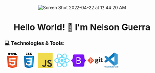 <div align="center">
<img width="1327" alt="Screen Shot 2022-04-22 at 12 44 20 AM" src="https://user-images.githubusercontent.com/62409790/164605193-8f5cb5ee-305c-4be6-ac97-9092adf9d912.png">
  </div>
  <div align="center">
  <h1>Hello World! 👋 I'm Nelson Guerra</h1>
  </div>
  <h3>💻 Technologies & Tools:</h3>
  <div align="left">
<img width="50" alt="javascript" src="https://github.com/devicons/devicon/blob/master/icons/html5/html5-original-wordmark.svg">
  <img width="50" alt="javascript" src="https://github.com/devicons/devicon/blob/master/icons/css3/css3-original-wordmark.svg">
  <img width="50" alt="javascript" src="https://github.com/devicons/devicon/blob/master/icons/javascript/javascript-original.svg">
  <img width="50" alt="javascript" src="https://github.com/devicons/devicon/blob/master/icons/react/react-original.svg">
  <img width="50" alt="javascript" src="https://github.com/devicons/devicon/blob/master/icons/bootstrap/bootstrap-original.svg">
   <img width="50" alt="javascript" src="https://github.com/devicons/devicon/blob/master/icons/git/git-original-wordmark.svg">
  <img width="50" alt="javascript" src="https://github.com/devicons/devicon/blob/master/icons/vscode/vscode-original-wordmark.svg">
  </div>
<!--
**Pixelated-Nelly/Pixelated-Nelly** is a ✨ _special_ ✨ repository because its `README.md` (this file) appears on your GitHub profile.

Here are some ideas to get you started:

- 🔭 I’m currently working on ...
- 🌱 I’m currently learning ...
- 👯 I’m looking to collaborate on ...
- 🤔 I’m looking for help with ...
- 💬 Ask me about ...
- 📫 How to reach me: ...
- 😄 Pronouns: ...
- ⚡ Fun fact: ...
-->
